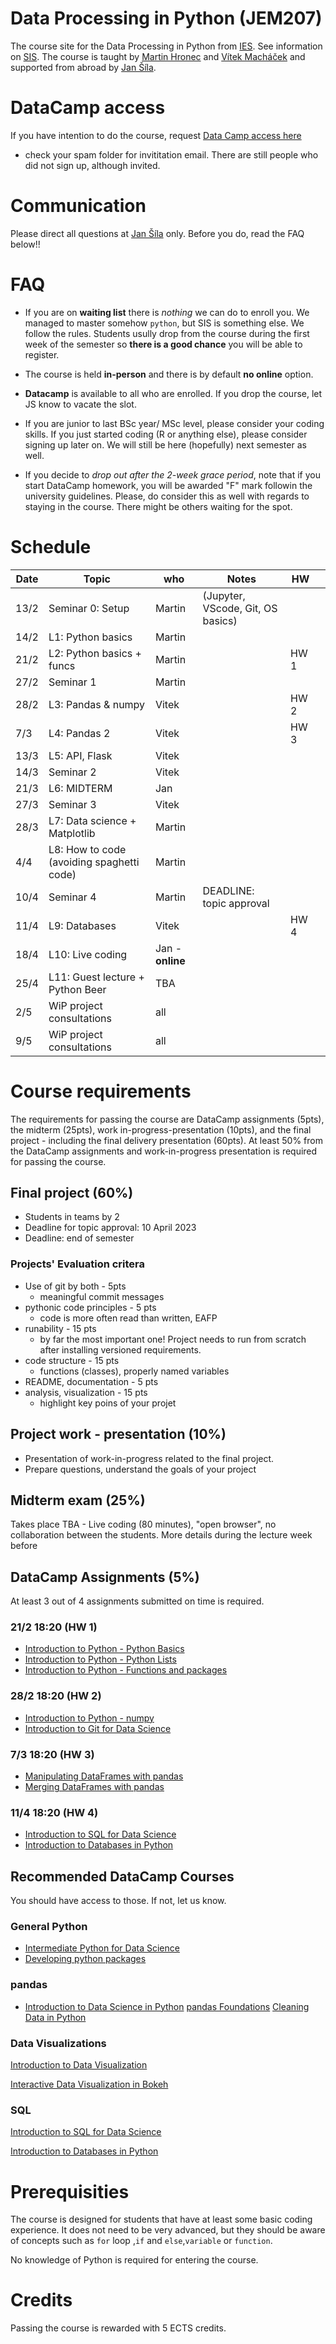 # Data Processing in Python (JEM207)

The course site for the Data Processing in Python from [IES](http://ies.fsv.cuni.cz/). See information on [SIS](https://is.cuni.cz/studium/predmety/index.php?do=predmet&kod=JEM207). The course is taught by [Martin Hronec](mailto:martin.hronec@fsv.cuni.cz) and [Vítek Macháček](mailto:vit.machacek@cerge-ei.cz) and supported from abroad by [Jan Šíla](mailto:jan.sila@fsv.cuni.cz).

<!---

# Project consultations
Everyone should have an **assigned supervisor**, who sent you feedback on your project. If not, let jan.sila@fsv.cuni.cz know ASAP.
Unless arranged otherwise with supervisor, sign up for consultations through [this link.](https://docs.google.com/spreadsheets/d/1O5qZgJMQRALaEeDQh5jeoa4HFA9x8Fd_vIsD95Uglqg/edit?usp=sharing)

# Midterm
Results are in SIS and solution was presented. If you have not received mark and should, please notify jan.sila@fsv.cuni.cz to sort it out.

# Project proposal
The only way to submit your project is through [project submission form](https://forms.gle/mjep3PriDurWvg157) so that we keep communication clear. You will get a consultant who will help you make the project better (or at least mark it for you). If you have tech troubles with the form, contact Jan.

-->
# DataCamp access
If you have intention to do the course, request [Data Camp access here](https://forms.gle/Wj8kVFNBUfSG9vSK7)
* check your spam folder for invititation email. There are still people who did not sign up, although invited.

# Communication
Please direct all questions at [Jan Šíla](mailto:jan.sila@fsv.cuni.cz) only. Before you do, read the FAQ below!!

# FAQ
* If you are on **waiting list** there is *nothing* we can do to enroll you. We managed to master somehow `python`, but SIS is something else. We follow the rules. Students usully drop from the course during the first week of the semester so **there is a good chance** you will be able to register.

* The course is held **in-person** and there is by default **no online** option.

* **Datacamp** is available to all who are enrolled. If you drop the course, let JS know to vacate the slot.

* If you are junior to last BSc year/ MSc level, please consider your coding skills. If you just started coding (R or anything else), please consider signing up later on. We will still be here (hopefully) next semester as well.
* If you decide to *drop out after the 2-week grace period*, note that if you start DataCamp homework, you will be awarded "F" mark followin the university guidelines. Please, do consider this as well with regards to staying in the course. There might be others waiting for the spot.

# Schedule

| Date | Topic                                                   | who    | Notes                  | HW |   |
|------|---------------------------------------------------------|--------|------------------------|----|---|
| 13/2  | Seminar 0: Setup                                       | Martin | (Jupyter, VScode, Git, OS basics)               |    |   |
| 14/2  | L1: Python basics                                          | Martin  |                        |   |   |
| 21/2  | L2: Python basics + funcs                                  | Martin |                        |HW 1|   |
| 27/2  | Seminar 1                                              | Martin  |                        |    |   |
| 28/2  | L3: Pandas & numpy                                       | Vitek  |                        |HW 2|   |
| 7/3   | L4: Pandas 2                                              | Vitek  |                        |HW 3|   |
| 13/3  | L5: API, Flask                                             | Vitek  |                       |    |   |
| 14/3  | Seminar 2                                        | Vitek |                         |    |   |
| 21/3  | L6: MIDTERM                                           | Jan |                        |  |   |
| 27/3 | Seminar 3                                              | Vitek   |                        |    |   |
| 28/3 | L7: Data science + Matplotlib                          | Martin |                        |    |   |
| 4/4  | L8: How to code (avoiding spaghetti code)                | Martin  |                        |    |   |
| 10/4 | Seminar 4                                              | Martin  | DEADLINE: topic approval |    |   |
| 11/4 | L9: Databases                                 |             Vitek |                        | HW 4   |   |
| 18/4  | L10: Live coding                                        | Jan - **online** |                        |    |   |
| 25/4 | L11: Guest lecture + Python Beer                    | TBA    |                        |    |   |
| 2/5 | WiP project consultations                             | all   |                        |    |   |
| 9/5 | WiP project consultations                             | all   |                        |    |   |


# Course requirements
The requirements for passing the course are DataCamp assignments (5pts), the midterm (25pts), work in-progress-presentation (10pts), and the final project - including the final delivery presentation (60pts).
At least 50% from the DataCamp assignments and work-in-progress presentation is required for passing the course.

## Final project (60%)
* Students in teams by 2
* Deadline for topic approval: 10 April 2023
* Deadline: end of semester

### Projects' Evaluation critera
* Use of git by both - 5pts
    * meaningful commit messages
* pythonic code principles - 5 pts
    * code is more often read than written, EAFP
* runability - 15 pts
    * by far the most important one! Project needs to run from scratch after installing versioned requirements.
* code structure - 15 pts
    * functions (classes), properly named variables
* README, documentation - 5 pts
* analysis, visualization - 15 pts
    * highlight key poins of your projet

## Project work - presentation (10%)
* Presentation of work-in-progress related to the final project.
* Prepare questions, understand the goals of your project

## Midterm exam (25%)
Takes place TBA -  Live coding (80 minutes), "open browser", no collaboration between the students. More details during the lecture week before

## DataCamp Assignments (5%)
At least 3 out of 4 assignments submitted on time is required.



### 21/2 18:20 (HW 1)
* [Introduction to Python - Python Basics](https://www.datacamp.com/courses/intro-to-python-for-data-science/chapters/chapter-1-python-basics)
* [Introduction to Python - Python Lists](https://www.datacamp.com/courses/intro-to-python-for-data-science/chapters/chapter-2-python-lists)
* [Introduction to Python - Functions and packages](https://campus.datacamp.com/courses/intro-to-python-for-data-science/chapter-3-functions-and-packages)

### 28/2 18:20 (HW 2)
* [Introduction to Python - numpy ](https://campus.datacamp.com/courses/intro-to-python-for-data-science/chapter-4-numpy)
* [Introduction to Git for Data Science](https://www.datacamp.com/courses/introduction-to-git-for-data-science)

### 7/3 18:20 (HW 3)
* [Manipulating DataFrames with pandas](https://www.datacamp.com/courses/manipulating-dataframes-with-pandas)
* [Merging DataFrames with pandas](https://www.datacamp.com/courses/merging-dataframes-with-pandas)


### 11/4 18:20 (HW 4)
* [Introduction to SQL for Data Science](https://www.datacamp.com/courses/intro-to-sql-for-data-science)
* [Introduction to Databases in Python](https://www.datacamp.com/courses/introduction-to-relational-databases-in-python)

## Recommended DataCamp Courses

You should have access to those. If not, let us know.

### General Python
* [Intermediate Python for Data Science](https://www.datacamp.com/courses/intermediate-python-for-data-science)
* [Developing python packages](https://www.datacamp.com/courses/developing-python-packages)


### pandas
* [Introduction to Data Science in Python](https://app.datacamp.com/learn/courses/introduction-to-data-science-in-python)
[pandas Foundations](https://www.datacamp.com/courses/pandas-foundations)
[Cleaning Data in Python](https://www.datacamp.com/courses/cleaning-data-in-python)


### Data Visualizations
[Introduction to Data Visualization](https://www.datacamp.com/courses/introduction-to-data-visualization-with-python)

[Interactive Data Visualization in Bokeh](https://www.datacamp.com/courses/interactive-data-visualization-with-bokeh)

### SQL
[Introduction to SQL for Data Science](https://www.datacamp.com/courses/intro-to-sql-for-data-science)

[Introduction to Databases in Python](https://www.datacamp.com/courses/introduction-to-relational-databases-in-python)

 # Prerequisities

 The course is designed for students that have at least some basic coding experience. It does not need to be very advanced, but they should be aware of concepts such as ` for ` loop ,`if` and `else`,`variable` or `function`.

 No knowledge of Python is required for entering the course.

 # Credits
 Passing the course is rewarded with 5 ECTS credits.
